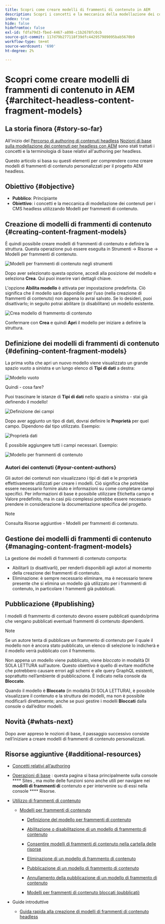 ```yaml
---
title: Scopri come creare modelli di frammenti di contenuto in AEM
description: Scopri i concetti e la meccanica della modellazione dei contenuti per i CMS headless utilizzando Modelli per frammenti di contenuto.
index: true
hide: false
hidefromtoc: false
exl-id: fdfa79d3-fbed-4467-a898-c1b2678fc0cb
source-git-commit: 117d79b277118f39dfc442957989095bab5670b9
workflow-type: tm+mt
source-wordcount: '690'
ht-degree: 2%

---
```


# Scopri come creare modelli di frammenti di contenuto in AEM {#architect-headless-content-fragment-models}

## La storia finora {#story-so-far}

All&#39;inizio del [Percorso di authoring di contenuti headless](overview.md) [Nozioni di base sulla modellazione dei contenuti per headless con AEM](basics.md) sono stati trattati i concetti e la terminologia di base relativi all&#39;authoring per headless.

Questo articolo si basa su questi elementi per comprendere come creare modelli di frammenti di contenuto personalizzati per il progetto AEM headless.

## Obiettivo {#objective}

* **Pubblico**: Principiante
* **Obiettivo**: i concetti e la meccanica di modellazione dei contenuti per i CMS headless utilizzando Modelli per frammenti di contenuto.

<!-- which persona does this? -->
<!-- and who allows the configuration on the folders? -->

<!--
## Enabling Content Fragment Models {#enabling-content-fragment-models}

At the very start you need to enable Content Fragment Models for your site, this is done in the Configuration Browser; under Tools -> General -> Configuration Browser. You can either select to configure the global entry, or create a new configuration. For example:

![Define configuration](/help/assets/content-fragments/assets/cfm-conf-01.png)

>[!NOTE]
>
>See Additional Resources - Content Fragments in the Configuration Browser
-->

## Creazione di modelli di frammenti di contenuto {#creating-content-fragment-models}

È quindi possibile creare modelli di frammenti di contenuto e definire la struttura. Questa operazione può essere eseguita in Strumenti -> Risorse -> Modelli per frammenti di contenuto.

![Modelli per frammenti di contenuto negli strumenti](assets/cfm-tools.png)

Dopo aver selezionato questa opzione, accedi alla posizione del modello e seleziona **Crea**. Qui puoi inserire vari dettagli chiave.

L&#39;opzione **Abilita modello** è attivata per impostazione predefinita. Ciò significa che il modello sarà disponibile per l’uso (nella creazione di frammenti di contenuto) non appena lo avrai salvato. Se lo desideri, puoi disattivarlo; in seguito potrai abilitare (o disabilitare) un modello esistente.

![Crea modello di frammento di contenuto](/help/assets/content-fragments/assets/cfm-models-02.png)

Confermare con **Crea** e quindi **Apri** il modello per iniziare a definire la struttura.

## Definizione dei modelli di frammenti di contenuto {#defining-content-fragment-models}

La prima volta che apri un nuovo modello viene visualizzato un grande spazio vuoto a sinistra e un lungo elenco di **Tipi di dati** a destra:

![Modello vuoto](/help/assets/content-fragments/assets/cfm-models-03.png)

Quindi - cosa fare?

Puoi trascinare le istanze di **Tipi di dati** nello spazio a sinistra - stai già definendo il modello!

![Definizione dei campi](/help/assets/content-fragments/assets/cfm-models-04.png)

Dopo aver aggiunto un tipo di dati, dovrai definire le **Proprietà** per quel campo. Dipendono dal tipo utilizzato. Esempio:

![Proprietà dati](/help/assets/content-fragments/assets/cfm-models-05.png)

È possibile aggiungere tutti i campi necessari. Esempio:

![Modello per frammenti di contenuto](/help/assets/content-fragments/assets/cfm-models-07.png)

### Autori dei contenuti {#your-content-authors}

Gli autori dei contenuti non visualizzano i tipi di dati e le proprietà effettivamente utilizzati per creare i modelli. Ciò significa che potrebbe essere necessario fornire aiuto e informazioni su come completare campi specifici. Per informazioni di base è possibile utilizzare Etichetta campo e Valore predefinito, ma in casi più complessi potrebbe essere necessario prendere in considerazione la documentazione specifica del progetto.

>[!NOTE]
>
>Consulta Risorse aggiuntive - Modelli per frammenti di contenuto.

## Gestione dei modelli di frammenti di contenuto {#managing-content-fragment-models}

<!-- needs more details -->

La gestione dei modelli di frammenti di contenuto comporta:

* Abilitarli (o disattivarli), per renderli disponibili agli autori al momento della creazione dei frammenti di contenuto.
* Eliminazione: è sempre necessario eliminare, ma è necessario tenere presente che si elimina un modello già utilizzato per i frammenti di contenuto, in particolare i frammenti già pubblicati.

## Pubblicazione {#publishing}

<!-- needs more details -->

I modelli di frammento di contenuto devono essere pubblicati quando/prima che vengano pubblicati eventuali frammenti di contenuto dipendenti.

>[!NOTE]
>
>Se un autore tenta di pubblicare un frammento di contenuto per il quale il modello non è ancora stato pubblicato, un elenco di selezione lo indicherà e il modello verrà pubblicato con il frammento.

Non appena un modello viene pubblicato, viene *bloccato* in modalità DI SOLA LETTURA sull&#39;autore. Questo obiettivo è quello di evitare modifiche che potrebbero causare errori agli schemi e alle query GraphQL esistenti, soprattutto nell’ambiente di pubblicazione. È indicato nella console da **Bloccato**.

Quando il modello è **Bloccato** (in modalità DI SOLA LETTURA), è possibile visualizzare il contenuto e la struttura dei modelli, ma non è possibile modificarli direttamente; anche se puoi gestire i modelli **Bloccati** dalla console o dall’editor modelli.

## Novità {#whats-next}

Dopo aver appreso le nozioni di base, il passaggio successivo consiste nell’iniziare a creare modelli di frammenti di contenuto personalizzati.

## Risorse aggiuntive {#additional-resources}

* [Concetti relativi all’authoring](/help/sites-cloud/authoring/getting-started/concepts.md)

* [Operazioni di base](/help/sites-cloud/authoring/getting-started/basic-handling.md) : questa pagina si basa principalmente sulla console  **** Sites , ma molte delle funzioni sono anche utili per navigare nei  **modelli di frammenti di** contenuto e per intervenire su di essi nella console  **** Risorse.

* [Utilizzo di frammenti di contenuto](/help/assets/content-fragments/content-fragments.md)

   * [Modelli per frammenti di contenuto](/help/assets/content-fragments/content-fragments-models.md)

      * [Definizione del modello per frammenti di contenuto](/help/assets/content-fragments/content-fragments-models.md#defining-your-content-fragment-model)

      * [Abilitazione o disabilitazione di un modello di frammento di contenuto](/help/assets/content-fragments/content-fragments-models.md#enabling-disabling-a-content-fragment-model)

      * [Consentire modelli di frammenti di contenuto nella cartella delle risorse](/help/assets/content-fragments/content-fragments-models.md#allowing-content-fragment-models-assets-folder)

      * [Eliminazione di un modello di frammento di contenuto](/help/assets/content-fragments/content-fragments-models.md#deleting-a-content-fragment-model)

      * [Pubblicazione di un modello di frammento di contenuto](/help/assets/content-fragments/content-fragments-models.md#publishing-a-content-fragment-model)

      * [Annullamento della pubblicazione di un modello di frammento di contenuto](/help/assets/content-fragments/content-fragments-models.md#unpublishing-a-content-fragment-model)

      * [Modelli per frammenti di contenuto bloccati (pubblicati)](/help/assets/content-fragments/content-fragments-models.md#locked-published-content-fragment-models)

* Guide introduttive

   * [Guida rapida alla creazione di modelli di frammenti di contenuto headless](/help/implementing/developing/headless/getting-started/create-content-model.md)
